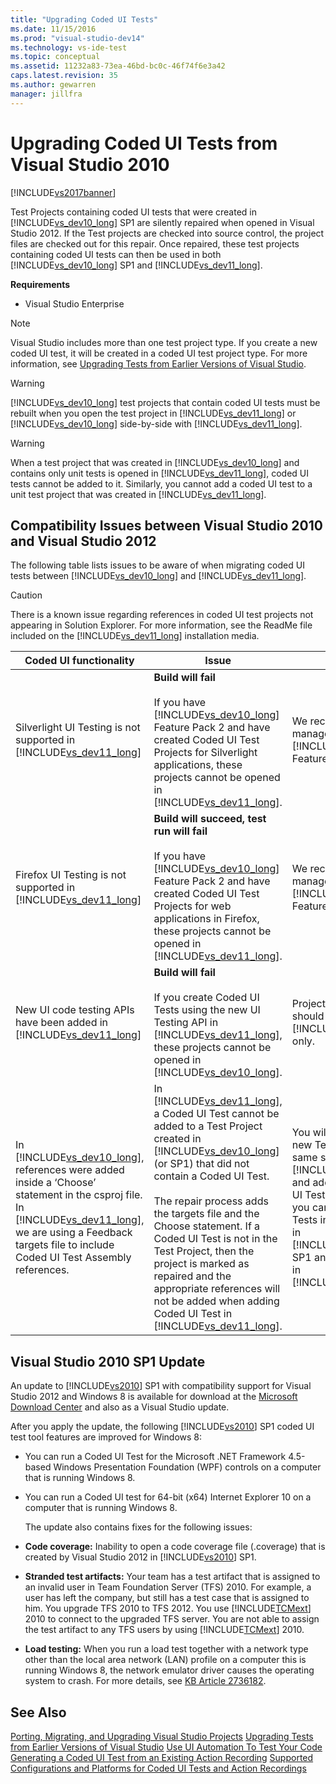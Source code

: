 ```yaml
---
title: "Upgrading Coded UI Tests"
ms.date: 11/15/2016
ms.prod: "visual-studio-dev14"
ms.technology: vs-ide-test
ms.topic: conceptual
ms.assetid: 11232a83-73ea-46bd-bc0c-46f74f6e3a42
caps.latest.revision: 35
ms.author: gewarren
manager: jillfra
---
```

# Upgrading Coded UI Tests from Visual Studio 2010
[!INCLUDE[vs2017banner](../includes/vs2017banner.md)]

Test Projects containing coded UI tests that were created in [!INCLUDE[vs_dev10_long](../includes/vs-dev10-long-md.md)] SP1 are silently repaired when opened in Visual Studio 2012. If the Test projects are checked into source control, the project files are checked out for this repair. Once repaired, these test projects containing coded UI tests can then be used in both [!INCLUDE[vs_dev10_long](../includes/vs-dev10-long-md.md)] SP1 and [!INCLUDE[vs_dev11_long](../includes/vs-dev11-long-md.md)].

 **Requirements**

- Visual Studio Enterprise

> [!NOTE]
> Visual Studio includes more than one test project type. If you create a new coded UI test, it will be created in a coded UI test project type. For more information, see [Upgrading Tests from Earlier Versions of Visual Studio](https://msdn.microsoft.com/e9c8b7f6-bd72-448e-8edb-d090dcc5cf52).

> [!WARNING]
> [!INCLUDE[vs_dev10_long](../includes/vs-dev10-long-md.md)] test projects that contain coded UI tests must be rebuilt when you open the test project in [!INCLUDE[vs_dev11_long](../includes/vs-dev11-long-md.md)] or [!INCLUDE[vs_dev10_long](../includes/vs-dev10-long-md.md)] side-by-side with [!INCLUDE[vs_dev11_long](../includes/vs-dev11-long-md.md)].

> [!WARNING]
> When a test project that was created in [!INCLUDE[vs_dev10_long](../includes/vs-dev10-long-md.md)] and contains only unit tests is opened in [!INCLUDE[vs_dev11_long](../includes/vs-dev11-long-md.md)], coded UI tests cannot be added to it. Similarly, you cannot add a coded UI test to a unit test project that was created in [!INCLUDE[vs_dev11_long](../includes/vs-dev11-long-md.md)].

## Compatibility Issues between Visual Studio 2010 and Visual Studio 2012
 The following table lists issues to be aware of when migrating coded UI tests between [!INCLUDE[vs_dev10_long](../includes/vs-dev10-long-md.md)] and [!INCLUDE[vs_dev11_long](../includes/vs-dev11-long-md.md)].

> [!CAUTION]
> There is a known issue regarding references in coded UI test projects not appearing in Solution Explorer. For more information, see the ReadMe file included on the [!INCLUDE[vs_dev11_long](../includes/vs-dev11-long-md.md)] installation media.

|Coded UI functionality|Issue|Solution|
|----------------------------|-----------|--------------|
|Silverlight UI Testing is not supported in [!INCLUDE[vs_dev11_long](../includes/vs-dev11-long-md.md)]|**Build will fail**<br /><br /> If you have [!INCLUDE[vs_dev10_long](../includes/vs-dev10-long-md.md)] Feature Pack 2 and have created Coded UI Test Projects for Silverlight applications, these projects cannot be opened in [!INCLUDE[vs_dev11_long](../includes/vs-dev11-long-md.md)].|We recommend that you manage these projects in [!INCLUDE[vs_dev10_long](../includes/vs-dev10-long-md.md)] Feature Pack 2 only.|
|Firefox UI Testing is not supported in [!INCLUDE[vs_dev11_long](../includes/vs-dev11-long-md.md)]|**Build will succeed, test run will fail**<br /><br /> If you have [!INCLUDE[vs_dev10_long](../includes/vs-dev10-long-md.md)] Feature Pack 2 and have created Coded UI Test Projects for web applications in Firefox, these projects cannot be opened in [!INCLUDE[vs_dev11_long](../includes/vs-dev11-long-md.md)].|We recommend that you manage these projects in [!INCLUDE[vs_dev10_long](../includes/vs-dev10-long-md.md)] Feature Pack 2 only.|
|New UI code testing APIs have been added in [!INCLUDE[vs_dev11_long](../includes/vs-dev11-long-md.md)]|**Build will fail**<br /><br /> If you create Coded UI Tests using the new UI Testing API in [!INCLUDE[vs_dev11_long](../includes/vs-dev11-long-md.md)], these projects cannot be opened in [!INCLUDE[vs_dev10_long](../includes/vs-dev10-long-md.md)].|Projects using new API should be managed in [!INCLUDE[vs_dev11_long](../includes/vs-dev11-long-md.md)] only.|
|In [!INCLUDE[vs_dev10_long](../includes/vs-dev10-long-md.md)], references were added inside a ‘Choose’ statement in the csproj file. In [!INCLUDE[vs_dev11_long](../includes/vs-dev11-long-md.md)], we are using a Feedback targets file to include Coded UI Test Assembly references.|In [!INCLUDE[vs_dev11_long](../includes/vs-dev11-long-md.md)], a Coded UI Test cannot be added to a Test Project created in [!INCLUDE[vs_dev10_long](../includes/vs-dev10-long-md.md)] (or SP1) that did not contain a Coded UI Test.<br /><br /> The repair process adds the targets file and the Choose statement. If a Coded UI Test is not in the Test Project, then the project is marked as repaired and the appropriate references will not be added when adding Coded UI Test in [!INCLUDE[vs_dev11_long](../includes/vs-dev11-long-md.md)].|You will have to create a new Test Project in the same solution using [!INCLUDE[vs_dev11_long](../includes/vs-dev11-long-md.md)] and add your new Coded UI Test in it. Alternately, you can add Coded UI Tests into the Test Project in [!INCLUDE[vs_dev10_long](../includes/vs-dev10-long-md.md)] SP1 and open that project in [!INCLUDE[vs_dev11_long](../includes/vs-dev11-long-md.md)].|

## <a name="UpgradingCodedUIFromVS2010_Update"></a> Visual Studio 2010 SP1 Update
 An update to [!INCLUDE[vs2010](../includes/vs2010-md.md)] SP1 with compatibility support for Visual Studio 2012 and Windows 8 is available for download at the [Microsoft Download Center](http://www.microsoft.com/download/details.aspx?id=34677) and also as a Visual Studio update.

 After you apply the update, the following [!INCLUDE[vs2010](../includes/vs2010-md.md)] SP1 coded UI test tool features are improved for Windows 8:

- You can run a Coded UI Test for the Microsoft .NET Framework 4.5-based Windows Presentation Foundation (WPF) controls on a computer that is running Windows 8.

- You can run a Coded UI test for 64-bit (x64) Internet Explorer 10 on a computer that is running Windows 8.

  The update also contains fixes for the following issues:

- **Code coverage:** Inability to open a code coverage file (.coverage) that is created by Visual Studio 2012 in [!INCLUDE[vs2010](../includes/vs2010-md.md)] SP1.

- **Stranded test artifacts:** Your team has a test artifact that is assigned to an invalid user in Team Foundation Server (TFS) 2010. For example, a user has left the company, but still has a test case that is assigned to him. You upgrade TFS 2010 to TFS 2012. You use [!INCLUDE[TCMext](../includes/tcmext-md.md)] 2010 to connect to the upgraded TFS server. You are not able to assign the test artifact to any TFS users by using [!INCLUDE[TCMext](../includes/tcmext-md.md)] 2010.

- **Load testing:** When you run a load test together with a network type other than the local area network (LAN) profile on a computer this is running Windows 8, the network emulator driver causes the operating system to crash. For more details, see [KB Article 2736182](http://support.microsoft.com/kb/2736182).

## See Also
 [Porting, Migrating, and Upgrading Visual Studio Projects](../porting/porting-migrating-and-upgrading-visual-studio-projects.md)
 [Upgrading Tests from Earlier Versions of Visual Studio](https://msdn.microsoft.com/e9c8b7f6-bd72-448e-8edb-d090dcc5cf52)
 [Use UI Automation To Test Your Code](../test/use-ui-automation-to-test-your-code.md)
 [Generating a Coded UI Test from an Existing Action Recording](https://msdn.microsoft.com/library/56736963-9027-493b-b5c4-2d4e86d1d497)
 [Supported Configurations and Platforms for Coded UI Tests and Action Recordings](../test/supported-configurations-and-platforms-for-coded-ui-tests-and-action-recordings.md)
